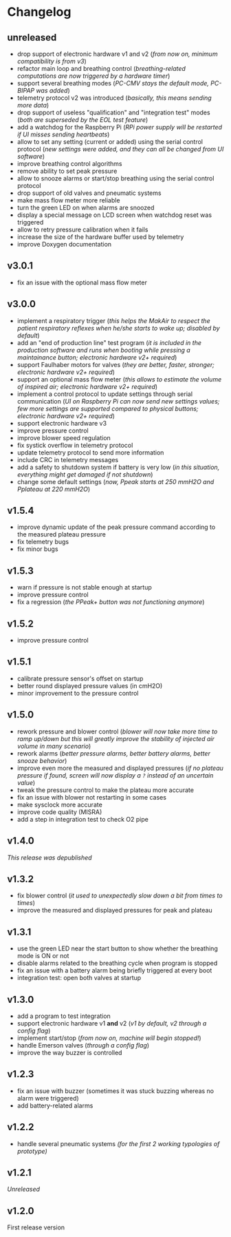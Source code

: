 # Changelog

## unreleased

- drop support of electronic hardware v1 and v2
  (_from now on, minimum compatibility is from v3_)
- refactor main loop and breathing control
  (_breathing-related computations are now triggered by a hardware timer_)
- support several breathing modes
  (_PC-CMV stays the default mode, PC-BIPAP was added_)
- telemetry protocol v2 was introduced
  (_basically, this means sending more data_)
- drop support of useless "qualification" and "integration test" modes
  (_both are superseded by the EOL test feature_)
- add a watchdog for the Raspberry Pi
  (_RPi power supply will be restarted if UI misses sending heartbeats_)
- allow to set any setting (current or added) using the serial control protocol
  (_new settings were added, and they can all be changed from UI software_)
- improve breathing control algorithms
- remove ability to set peak pressure
- allow to snooze alarms or start/stop breathing using the serial control protocol
- drop support of old valves and pneumatic systems
- make mass flow meter more reliable
- turn the green LED on when alarms are snoozed
- display a special message on LCD screen when watchdog reset was triggered
- allow to retry pressure calibration when it fails
- increase the size of the hardware buffer used by telemetry
- improve Doxygen documentation

## v3.0.1

- fix an issue with the optional mass flow meter

## v3.0.0

- implement a respiratory trigger
  (_this helps the MakAir to respect the patient respiratory reflexes when he/she starts to wake up; disabled by default_)
- add an "end of production line" test program
  (_it is included in the production software and runs when booting while pressing a maintainance button; electronic hardware v2+ required_)
- support Faulhaber motors for valves
  (_they are better, faster, stronger; electronic hardware v2+ required_)
- support an optional mass flow meter
  (_this allows to estimate the volume of inspired air; electronic hardware v2+ required_)
- implement a control protocol to update settings through serial communication
  (_UI on Raspberry Pi can now send new settings values; few more settings are supported compared to physical buttons; electronic hardware v2+ required_)
- support electronic hardware v3
- improve pressure control
- improve blower speed regulation
- fix systick overflow in telemetry protocol
- update telemetry protocol to send more information
- include CRC in telemetry messages
- add a safety to shutdown system if battery is very low
  (_in this situation, everything might get damaged if not shutdown_)
- change some default settings
  (_now, Ppeak starts at 250 mmH2O and Pplateau at 220 mmH2O_)

## v1.5.4

- improve dynamic update of the peak pressure command according to the measured plateau pressure
- fix telemetry bugs
- fix minor bugs

## v1.5.3

- warn if pressure is not stable enough at startup
- improve pressure control
- fix a regression
  (_the PPeak+ button was not functioning anymore_)

## v1.5.2

- improve pressure control

## v1.5.1

- calibrate pressure sensor's offset on startup
- better round displayed pressure values (in cmH2O)
- minor improvement to the pressure control

## v1.5.0

- rework pressure and blower control
  (_blower will now take more time to ramp up/down but this will greatly improve the stability of injected air volume in many scenario_)
- rework alarms
  (_better pressure alarms, better battery alarms, better snooze behavior_)
- improve even more the measured and displayed pressures
  (_if no plateau pressure if found, screen will now display a `?` instead of an uncertain value_)
- tweak the pressure control to make the plateau more accurate
- fix an issue with blower not restarting in some cases
- make sysclock more accurate
- improve code quality (MISRA)
- add a step in integration test to check O2 pipe

## v1.4.0

_This release was depublished_

## v1.3.2

- fix blower control
  (_it used to unexpectedly slow down a bit from times to times_)
- improve the measured and displayed pressures for peak and plateau

## v1.3.1

- use the green LED near the start button to show whether the breathing mode is ON or not
- disable alarms related to the breathing cycle when program is stopped
- fix an issue with a battery alarm being briefly triggered at every boot
- integration test: open both valves at startup

## v1.3.0

- add a program to test integration
- support electronic hardware v1 **and** v2
  (_v1 by default, v2 through a config flag_)
- implement start/stop
  (_from now on, machine will begin stopped!_)
- handle Emerson valves
  (_through a config flag_)
- improve the way buzzer is controlled

## v1.2.3

- fix an issue with buzzer (sometimes it was stuck buzzing whereas no alarm were triggered)
- add battery-related alarms

## v1.2.2

- handle several pneumatic systems
  _(for the first 2 working typologies of prototype)_

## v1.2.1

_Unreleased_

## v1.2.0

First release version
